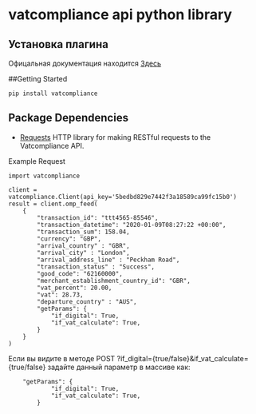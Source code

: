 # vatcompliance api python library

## Установка плагина

Офицальная документация находится [Здесь](https://developers.vatcompliance.co/omp-tax-rate-api/)

##Getting Started
```
pip install vatcompliance
```

## Package Dependencies
* [Requests](https://github.com/kennethreitz/requests) HTTP library for making RESTful requests to the Vatcompliance API.

Example Request
```
import vatcompliance

client = vatcompliance.Client(api_key='5bedbd829e7442f3a18589ca99fc15b0')
result = client.omp_feed(
    {
        "transaction_id": "ttt4565-85546",
        "transaction_datetime": "2020-01-09T08:27:22 +00:00",
        "transaction_sum": 158.04,
        "currency": "GBP",
        "arrival_country" : "GBR",
        "arrival_city" : "London",
        "arrival_address_line" : "Peckham Road",
        "transaction_status" : "Success",
        "good_code": "62160000",
        "merchant_establishment_country_id": "GBR",
        "vat_percent": 20.00,
        "vat": 28.73,
        "departure_country" : "AUS",
        "getParams": {
            "if_digital": True,
            "if_vat_calculate": True,
        }
    }
)
```

Если вы видите в методе POST ?if_digital={true/false}&if_vat_calculate={true/false} задайте данный параметр в массиве как:
```
	"getParams": {
            "if_digital": True,
            "if_vat_calculate": True,
        }
```
